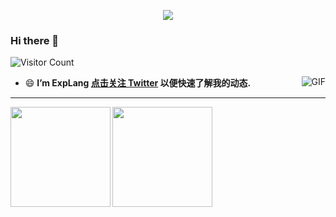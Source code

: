 <p align="center"><img src="https://i.imgur.com/A6bWGFl.gif"/></p>

### Hi there 👋
![Visitor Count](https://profile-counter.glitch.me/ExpLangcn/count.svg)

- 😄 **I’m ExpLang [点击关注 Twitter](https://twitter.com/ExpLang_Cn) 以便快速了解我的动态.**
  <img align="right" alt="GIF" src="https://media.giphy.com/media/MC6eSuC3yypCU/giphy.gif" />
---

<div>
  <a href="https://twitter.com/ExpLang_Cn">
    <img align="left" height="160" src="https://github-readme-stats.vercel.app/api/top-langs/?username=ExpLangcn&layout=compact" />
  </a>
  <a href="https://github.com/ExpLangcn/ExpLangcn/edit/main/README.md">
    <img align="left" height="160" src="https://github-readme-stats.vercel.app/api?username=ExpLangcn&show_icons=true&count_private=true" />
  </a>
</div>
